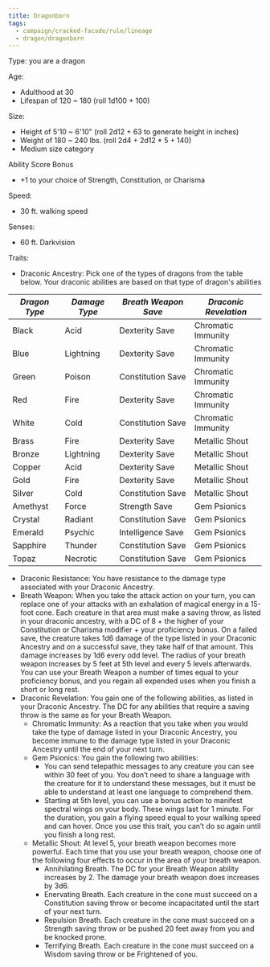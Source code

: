 ```yaml
---
title: Dragonborn
tags:
  - campaign/cracked-facade/rule/lineage
  - dragon/dragonborn
---
```


Type: you are a dragon

Age:

- Adulthood at 30
- Lifespan of 120 ~ 180 (roll 1d100 + 100)

Size:

- Height of 5'10 ~ 6'10" (roll 2d12 + 63 to generate height in inches)
- Weight of 180 ~ 240 lbs. (roll 2d4 + 2d12 * 5 + 140)
- Medium size category

Ability Score Bonus

- +1 to your choice of Strength, Constitution, or Charisma

Speed:

- 30 ft. walking speed

Senses:

- 60 ft. Darkvision

Traits:

- Draconic Ancestry: Pick one of the types of dragons from the table below. Your draconic abilities are based on that type of dragon's abilities

| *Dragon Type* | *Damage Type* | *Breath Weapon Save* | *Draconic Revelation* |
| ------------- | ------------- | -------------------- | --------------------- |
| Black         | Acid          | Dexterity Save       | Chromatic Immunity    |
| Blue          | Lightning     | Dexterity Save       | Chromatic Immunity    |
| Green         | Poison        | Constitution Save    | Chromatic Immunity    |
| Red           | Fire          | Dexterity Save       | Chromatic Immunity    |
| White         | Cold          | Constitution Save    | Chromatic Immunity    |
| Brass         | Fire          | Dexterity Save       | Metallic Shout        |
| Bronze        | Lightning     | Dexterity Save       | Metallic Shout        |
| Copper        | Acid          | Dexterity Save       | Metallic Shout        |
| Gold          | Fire          | Dexterity Save       | Metallic Shout        |
| Silver        | Cold          | Constitution Save    | Metallic Shout        |
| Amethyst      | Force         | Strength Save        | Gem Psionics          |
| Crystal       | Radiant       | Constitution Save    | Gem Psionics          |
| Emerald       | Psychic       | Intelligence Save    | Gem Psionics          |
| Sapphire      | Thunder       | Constitution Save    | Gem Psionics          |
| Topaz         | Necrotic      | Constitution Save    | Gem Psionics          |

- Draconic Resistance: You have resistance to the damage type associated with your Draconic Ancestry.
- Breath Weapon: When you take the attack action on your turn, you can replace one of your attacks with an exhalation of magical energy in a 15-foot cone. Each creature in that area must make a saving throw, as listed in your draconic ancestry, with a DC of 8 + the higher of your Constitution or Charisma modifier + your proficiency bonus. On a failed save, the creature takes 1d6 damage of the type listed in your Draconic Ancestry and on a successful save, they take half of that amount. This damage increases by 1d6 every odd level. The radius of your breath weapon increases by 5 feet at 5th level and every 5 levels afterwards. You can use your Breath Weapon a number of times equal to your proficiency bonus, and you regain all expended uses when you finish a short or long rest.
- Draconic Revelation: You gain one of the following abilities, as listed in your Draconic Ancestry. The DC for any abilities that require a saving throw is the same as for your Breath Weapon.
	- Chromatic Immunity: As a reaction that you take when you would take the type of damage listed in your Draconic Ancestry, you become immune to the damage type listed in your Draconic Ancestry until the end of your next turn.
	- Gem Psionics: You gain the following two abilities:
		- You can send telepathic messages to any creature you can see within 30 feet of you. You don’t need to share a language with the creature for it to understand these messages, but it must be able to understand at least one language to comprehend them.
		- Starting at 5th level, you can use a bonus action to manifest spectral wings on your body. These wings last for 1 minute. For the duration, you gain a flying speed equal to your walking speed and can hover. Once you use this trait, you can’t do so again until you finish a long rest.
	- Metallic Shout: At level 5, your breath weapon becomes more powerful. Each time that you use your breath weapon, choose one of the following four effects to occur in the area of your breath weapon.
		- Annihilating Breath. The DC for your Breath Weapon ability increases by 2. The damage your breath weapon does increases by 3d6.
		- Enervating Breath. Each creature in the cone must succeed on a Constitution saving throw or become incapacitated until the start of your next turn.
		- Repulsion Breath. Each creature in the cone must succeed on a Strength saving throw or be pushed 20 feet away from you and be knocked prone.
		- Terrifying Breath. Each creature in the cone must succeed on a Wisdom saving throw or be Frightened of you.
